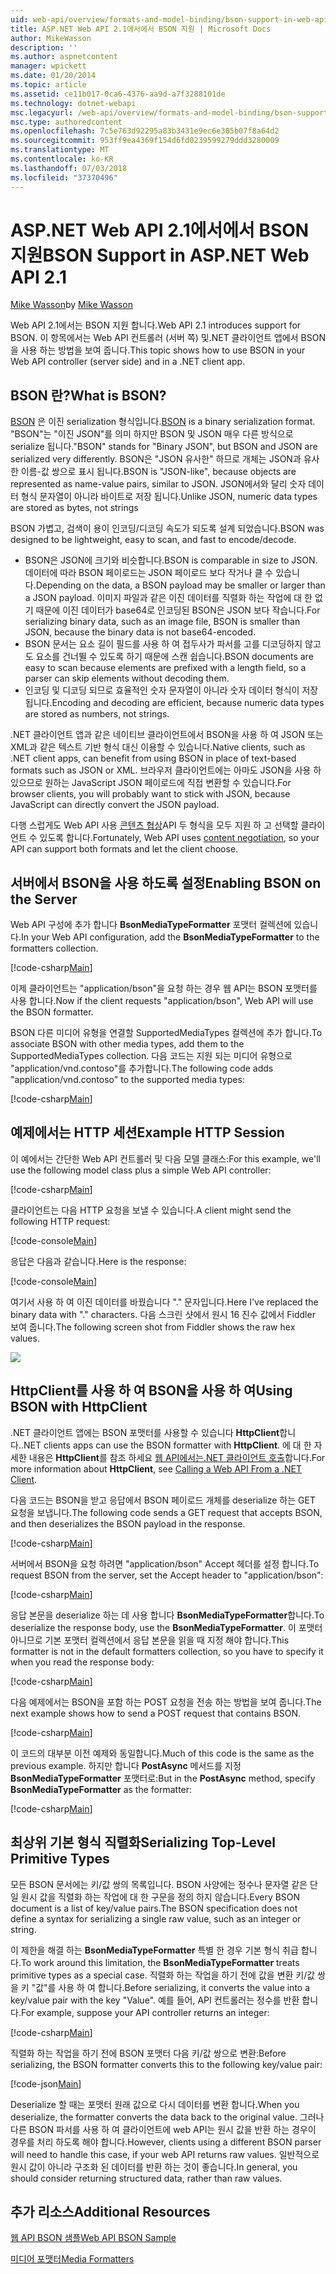 ```yaml
---
uid: web-api/overview/formats-and-model-binding/bson-support-in-web-api-21
title: ASP.NET Web API 2.1에서에서 BSON 지원 | Microsoft Docs
author: MikeWasson
description: ''
ms.author: aspnetcontent
manager: wpickett
ms.date: 01/20/2014
ms.topic: article
ms.assetid: ce11b017-0ca6-4376-aa9d-a7f3288101de
ms.technology: dotnet-webapi
msc.legacyurl: /web-api/overview/formats-and-model-binding/bson-support-in-web-api-21
msc.type: authoredcontent
ms.openlocfilehash: 7c5e763d92295a83b3431e9ec6e305b07f8a64d2
ms.sourcegitcommit: 953ff9ea4369f154d6fd0239599279ddd3280009
ms.translationtype: MT
ms.contentlocale: ko-KR
ms.lasthandoff: 07/03/2018
ms.locfileid: "37370496"
---
```

<a name="bson-support-in-aspnet-web-api-21"></a><span data-ttu-id="e08ff-102">ASP.NET Web API 2.1에서에서 BSON 지원</span><span class="sxs-lookup"><span data-stu-id="e08ff-102">BSON Support in ASP.NET Web API 2.1</span></span>
====================
<span data-ttu-id="e08ff-103">[Mike Wasson](https://github.com/MikeWasson)</span><span class="sxs-lookup"><span data-stu-id="e08ff-103">by [Mike Wasson](https://github.com/MikeWasson)</span></span>

<span data-ttu-id="e08ff-104">Web API 2.1에서는 BSON 지원 합니다.</span><span class="sxs-lookup"><span data-stu-id="e08ff-104">Web API 2.1 introduces support for BSON.</span></span> <span data-ttu-id="e08ff-105">이 항목에서는 Web API 컨트롤러 (서버 쪽) 및.NET 클라이언트 앱에서 BSON을 사용 하는 방법을 보여 줍니다.</span><span class="sxs-lookup"><span data-stu-id="e08ff-105">This topic shows how to use BSON in your Web API controller (server side) and in a .NET client app.</span></span>

## <a name="what-is-bson"></a><span data-ttu-id="e08ff-106">BSON 란?</span><span class="sxs-lookup"><span data-stu-id="e08ff-106">What is BSON?</span></span>

<span data-ttu-id="e08ff-107">[BSON](http://bsonspec.org/) 은 이진 serialization 형식입니다.</span><span class="sxs-lookup"><span data-stu-id="e08ff-107">[BSON](http://bsonspec.org/) is a binary serialization format.</span></span> <span data-ttu-id="e08ff-108">"BSON"는 "이진 JSON"를 의미 하지만 BSON 및 JSON 매우 다른 방식으로 serialize 됩니다.</span><span class="sxs-lookup"><span data-stu-id="e08ff-108">"BSON" stands for "Binary JSON", but BSON and JSON are serialized very differently.</span></span> <span data-ttu-id="e08ff-109">BSON은 "JSON 유사한" 하므로 개체는 JSON과 유사한 이름-값 쌍으로 표시 됩니다.</span><span class="sxs-lookup"><span data-stu-id="e08ff-109">BSON is "JSON-like", because objects are represented as name-value pairs, similar to JSON.</span></span> <span data-ttu-id="e08ff-110">JSON에서와 달리 숫자 데이터 형식 문자열이 아니라 바이트로 저장 됩니다.</span><span class="sxs-lookup"><span data-stu-id="e08ff-110">Unlike JSON, numeric data types are stored as bytes, not strings</span></span>

<span data-ttu-id="e08ff-111">BSON 가볍고, 검색이 용이 인코딩/디코딩 속도가 되도록 설계 되었습니다.</span><span class="sxs-lookup"><span data-stu-id="e08ff-111">BSON was designed to be lightweight, easy to scan, and fast to encode/decode.</span></span>

- <span data-ttu-id="e08ff-112">BSON은 JSON에 크기와 비슷합니다.</span><span class="sxs-lookup"><span data-stu-id="e08ff-112">BSON is comparable in size to JSON.</span></span> <span data-ttu-id="e08ff-113">데이터에 따라 BSON 페이로드는 JSON 페이로드 보다 작거나 클 수 있습니다.</span><span class="sxs-lookup"><span data-stu-id="e08ff-113">Depending on the data, a BSON payload may be smaller or larger than a JSON payload.</span></span> <span data-ttu-id="e08ff-114">이미지 파일과 같은 이진 데이터를 직렬화 하는 작업에 대 한 없기 때문에 이진 데이터가 base64로 인코딩된 BSON은 JSON 보다 작습니다.</span><span class="sxs-lookup"><span data-stu-id="e08ff-114">For serializing binary data, such as an image file, BSON is smaller than JSON, because the binary data is not base64-encoded.</span></span>
- <span data-ttu-id="e08ff-115">BSON 문서는 요소 길이 필드를 사용 하 여 접두사가 파서를 고를 디코딩하지 않고도 요소를 건너뛸 수 있도록 하기 때문에 스캔 쉽습니다.</span><span class="sxs-lookup"><span data-stu-id="e08ff-115">BSON documents are easy to scan because elements are prefixed with a length field, so a parser can skip elements without decoding them.</span></span>
- <span data-ttu-id="e08ff-116">인코딩 및 디코딩 되므로 효율적인 숫자 문자열이 아니라 숫자 데이터 형식이 저장 됩니다.</span><span class="sxs-lookup"><span data-stu-id="e08ff-116">Encoding and decoding are efficient, because numeric data types are stored as numbers, not strings.</span></span>

<span data-ttu-id="e08ff-117">.NET 클라이언트 앱과 같은 네이티브 클라이언트에서 BSON을 사용 하 여 JSON 또는 XML과 같은 텍스트 기반 형식 대신 이용할 수 있습니다.</span><span class="sxs-lookup"><span data-stu-id="e08ff-117">Native clients, such as .NET client apps, can benefit from using BSON in place of text-based formats such as JSON or XML.</span></span> <span data-ttu-id="e08ff-118">브라우저 클라이언트에는 아마도 JSON을 사용 하 있으므로 원하는 JavaScript JSON 페이로드에 직접 변환할 수 있습니다.</span><span class="sxs-lookup"><span data-stu-id="e08ff-118">For browser clients, you will probably want to stick with JSON, because JavaScript can directly convert the JSON payload.</span></span>

<span data-ttu-id="e08ff-119">다행 스럽게도 Web API 사용 [콘텐츠 협상](content-negotiation.md)API 두 형식을 모두 지원 하 고 선택할 클라이언트 수 있도록 합니다.</span><span class="sxs-lookup"><span data-stu-id="e08ff-119">Fortunately, Web API uses [content negotiation](content-negotiation.md), so your API can support both formats and let the client choose.</span></span>

## <a name="enabling-bson-on-the-server"></a><span data-ttu-id="e08ff-120">서버에서 BSON을 사용 하도록 설정</span><span class="sxs-lookup"><span data-stu-id="e08ff-120">Enabling BSON on the Server</span></span>

<span data-ttu-id="e08ff-121">Web API 구성에 추가 합니다 **BsonMediaTypeFormatter** 포맷터 컬렉션에 있습니다.</span><span class="sxs-lookup"><span data-stu-id="e08ff-121">In your Web API configuration, add the **BsonMediaTypeFormatter** to the formatters collection.</span></span>

[!code-csharp[Main](bson-support-in-web-api-21/samples/sample1.cs)]

<span data-ttu-id="e08ff-122">이제 클라이언트는 "application/bson"을 요청 하는 경우 웹 API는 BSON 포맷터를 사용 합니다.</span><span class="sxs-lookup"><span data-stu-id="e08ff-122">Now if the client requests "application/bson", Web API will use the BSON formatter.</span></span>

<span data-ttu-id="e08ff-123">BSON 다른 미디어 유형을 연결할 SupportedMediaTypes 컬렉션에 추가 합니다.</span><span class="sxs-lookup"><span data-stu-id="e08ff-123">To associate BSON with other media types, add them to the SupportedMediaTypes collection.</span></span> <span data-ttu-id="e08ff-124">다음 코드는 지원 되는 미디어 유형으로 "application/vnd.contoso"를 추가합니다.</span><span class="sxs-lookup"><span data-stu-id="e08ff-124">The following code adds "application/vnd.contoso" to the supported media types:</span></span>

[!code-csharp[Main](bson-support-in-web-api-21/samples/sample2.cs)]

## <a name="example-http-session"></a><span data-ttu-id="e08ff-125">예제에서는 HTTP 세션</span><span class="sxs-lookup"><span data-stu-id="e08ff-125">Example HTTP Session</span></span>

<span data-ttu-id="e08ff-126">이 예에서는 간단한 Web API 컨트롤러 및 다음 모델 클래스:</span><span class="sxs-lookup"><span data-stu-id="e08ff-126">For this example, we'll use the following model class plus a simple Web API controller:</span></span>

[!code-csharp[Main](bson-support-in-web-api-21/samples/sample3.cs)]

<span data-ttu-id="e08ff-127">클라이언트는 다음 HTTP 요청을 보낼 수 있습니다.</span><span class="sxs-lookup"><span data-stu-id="e08ff-127">A client might send the following HTTP request:</span></span>

[!code-console[Main](bson-support-in-web-api-21/samples/sample4.cmd)]

<span data-ttu-id="e08ff-128">응답은 다음과 같습니다.</span><span class="sxs-lookup"><span data-stu-id="e08ff-128">Here is the response:</span></span>

[!code-console[Main](bson-support-in-web-api-21/samples/sample5.cmd)]

<span data-ttu-id="e08ff-129">여기서 사용 하 여 이진 데이터를 바꿨습니다 &quot;.&quot; 문자입니다.</span><span class="sxs-lookup"><span data-stu-id="e08ff-129">Here I've replaced the binary data with &quot;.&quot; characters.</span></span> <span data-ttu-id="e08ff-130">다음 스크린 샷에서 원시 16 진수 값에서 Fiddler 보여 줍니다.</span><span class="sxs-lookup"><span data-stu-id="e08ff-130">The following screen shot from Fiddler shows the raw hex values.</span></span>

[![](bson-support-in-web-api-21/_static/image2.png)](bson-support-in-web-api-21/_static/image1.png)

## <a name="using-bson-with-httpclient"></a><span data-ttu-id="e08ff-131">HttpClient를 사용 하 여 BSON을 사용 하 여</span><span class="sxs-lookup"><span data-stu-id="e08ff-131">Using BSON with HttpClient</span></span>

<span data-ttu-id="e08ff-132">.NET 클라이언트 앱에는 BSON 포맷터를 사용할 수 있습니다 **HttpClient**합니다.</span><span class="sxs-lookup"><span data-stu-id="e08ff-132">.NET clients apps can use the BSON formatter with **HttpClient**.</span></span> <span data-ttu-id="e08ff-133">에 대 한 자세한 내용은 **HttpClient**를 참조 하세요 [웹 API에서는.NET 클라이언트 호출](../advanced/calling-a-web-api-from-a-net-client.md)합니다.</span><span class="sxs-lookup"><span data-stu-id="e08ff-133">For more information about **HttpClient**, see [Calling a Web API From a .NET Client](../advanced/calling-a-web-api-from-a-net-client.md).</span></span>

<span data-ttu-id="e08ff-134">다음 코드는 BSON을 받고 응답에서 BSON 페이로드 개체를 deserialize 하는 GET 요청을 보냅니다.</span><span class="sxs-lookup"><span data-stu-id="e08ff-134">The following code sends a GET request that accepts BSON, and then deserializes the BSON payload in the response.</span></span>

[!code-csharp[Main](bson-support-in-web-api-21/samples/sample6.cs)]

<span data-ttu-id="e08ff-135">서버에서 BSON을 요청 하려면 "application/bson" Accept 헤더를 설정 합니다.</span><span class="sxs-lookup"><span data-stu-id="e08ff-135">To request BSON from the server, set the Accept header to "application/bson":</span></span>

[!code-csharp[Main](bson-support-in-web-api-21/samples/sample7.cs)]

<span data-ttu-id="e08ff-136">응답 본문을 deserialize 하는 데 사용 합니다 **BsonMediaTypeFormatter**합니다.</span><span class="sxs-lookup"><span data-stu-id="e08ff-136">To deserialize the response body, use the **BsonMediaTypeFormatter**.</span></span> <span data-ttu-id="e08ff-137">이 포맷터 아니므로 기본 포맷터 컬렉션에서 응답 본문을 읽을 때 지정 해야 합니다.</span><span class="sxs-lookup"><span data-stu-id="e08ff-137">This formatter is not in the default formatters collection, so you have to specify it when you read the response body:</span></span>

[!code-csharp[Main](bson-support-in-web-api-21/samples/sample8.cs)]

<span data-ttu-id="e08ff-138">다음 예제에서는 BSON을 포함 하는 POST 요청을 전송 하는 방법을 보여 줍니다.</span><span class="sxs-lookup"><span data-stu-id="e08ff-138">The next example shows how to send a POST request that contains BSON.</span></span>

[!code-csharp[Main](bson-support-in-web-api-21/samples/sample9.cs)]

<span data-ttu-id="e08ff-139">이 코드의 대부분 이전 예제와 동일합니다.</span><span class="sxs-lookup"><span data-stu-id="e08ff-139">Much of this code is the same as the previous example.</span></span> <span data-ttu-id="e08ff-140">하지만 합니다 **PostAsync** 메서드를 지정 **BsonMediaTypeFormatter** 포맷터로:</span><span class="sxs-lookup"><span data-stu-id="e08ff-140">But in the **PostAsync** method, specify **BsonMediaTypeFormatter** as the formatter:</span></span>

[!code-csharp[Main](bson-support-in-web-api-21/samples/sample10.cs)]

## <a name="serializing-top-level-primitive-types"></a><span data-ttu-id="e08ff-141">최상위 기본 형식 직렬화</span><span class="sxs-lookup"><span data-stu-id="e08ff-141">Serializing Top-Level Primitive Types</span></span>

<span data-ttu-id="e08ff-142">모든 BSON 문서에는 키/값 쌍의 목록입니다. BSON 사양에는 정수나 문자열 같은 단일 원시 값을 직렬화 하는 작업에 대 한 구문을 정의 하지 않습니다.</span><span class="sxs-lookup"><span data-stu-id="e08ff-142">Every BSON document is a list of key/value pairs.The BSON specification does not define a syntax for serializing a single raw value, such as an integer or string.</span></span>

<span data-ttu-id="e08ff-143">이 제한을 해결 하는 **BsonMediaTypeFormatter** 특별 한 경우 기본 형식 취급 합니다.</span><span class="sxs-lookup"><span data-stu-id="e08ff-143">To work around this limitation, the **BsonMediaTypeFormatter** treats primitive types as a special case.</span></span> <span data-ttu-id="e08ff-144">직렬화 하는 작업을 하기 전에 값을 변환 키/값 쌍을 키 "값"를 사용 하 여 합니다.</span><span class="sxs-lookup"><span data-stu-id="e08ff-144">Before serializing, it converts the value into a key/value pair with the key "Value".</span></span> <span data-ttu-id="e08ff-145">예를 들어, API 컨트롤러는 정수를 반환 합니다.</span><span class="sxs-lookup"><span data-stu-id="e08ff-145">For example, suppose your API controller returns an integer:</span></span>

[!code-csharp[Main](bson-support-in-web-api-21/samples/sample11.cs)]

<span data-ttu-id="e08ff-146">직렬화 하는 작업을 하기 전에 BSON 포맷터 다음 키/값 쌍으로 변환:</span><span class="sxs-lookup"><span data-stu-id="e08ff-146">Before serializing, the BSON formatter converts this to the following key/value pair:</span></span>

[!code-json[Main](bson-support-in-web-api-21/samples/sample12.json)]

<span data-ttu-id="e08ff-147">Deserialize 할 때는 포맷터 원래 값으로 다시 데이터를 변환 합니다.</span><span class="sxs-lookup"><span data-stu-id="e08ff-147">When you deserialize, the formatter converts the data back to the original value.</span></span> <span data-ttu-id="e08ff-148">그러나 다른 BSON 파서를 사용 하 여 클라이언트에 web API는 원시 값을 반환 하는 경우이 경우를 처리 하도록 해야 합니다.</span><span class="sxs-lookup"><span data-stu-id="e08ff-148">However, clients using a different BSON parser will need to handle this case, if your web API returns raw values.</span></span> <span data-ttu-id="e08ff-149">일반적으로 원시 값이 아니라 구조화 된 데이터를 반환 하는 것이 좋습니다.</span><span class="sxs-lookup"><span data-stu-id="e08ff-149">In general, you should consider returning structured data, rather than raw values.</span></span>

## <a name="additional-resources"></a><span data-ttu-id="e08ff-150">추가 리소스</span><span class="sxs-lookup"><span data-stu-id="e08ff-150">Additional Resources</span></span>

[<span data-ttu-id="e08ff-151">웹 API BSON 샘플</span><span class="sxs-lookup"><span data-stu-id="e08ff-151">Web API BSON Sample</span></span>](https://aspnet.codeplex.com/SourceControl/latest#Samples/WebApi/BSONSample/)

[<span data-ttu-id="e08ff-152">미디어 포맷터</span><span class="sxs-lookup"><span data-stu-id="e08ff-152">Media Formatters</span></span>](media-formatters.md)
